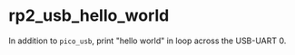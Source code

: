 # rp2_usb_hello_world

In addition to `pico_usb`, print "hello world" in loop across the USB-UART 0.
